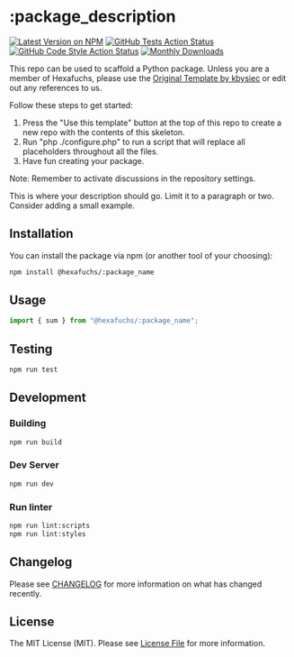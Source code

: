 # :package_description

[![Latest Version on NPM](https://img.shields.io/npm/v/%40hexafuchs%2F:package_name?style=flat-square)](https://www.npmjs.com/package/@hexafuchs/:package_name)
[![GitHub Tests Action Status](https://img.shields.io/github/actions/workflow/status/hexafuchs/:package_name/testing.yml?branch=main&label=tests&style=flat-square)](https://github.com/hexafuchs/:package_name/actions?query=workflow%3A"Run+Tests"+branch%3Amain)
[![GitHub Code Style Action Status](https://img.shields.io/github/actions/workflow/status/hexafuchs/:package_name/linting.yml?branch=main&label=code%20style&style=flat-square)](https://github.com/hexafuchs/:package_name/actions?query=workflow%3A"Run+Linter"+branch%3Amain)
[![Monthly Downloads](https://img.shields.io/npm/dm/%40hexafuchs%2F:package_name?style=flat-square)](hhttps://www.npmjs.com/package/@hexafuchs/:package_name)

<!--delete-->

This repo can be used to scaffold a Python package. Unless you are a member of Hexafuchs, please use the
[Original Template by kbysiec](https://github.com/kbysiec/vite-vanilla-ts-lib-starter) or edit out any references to us.

Follow these steps to get started:

1. Press the "Use this template" button at the top of this repo to create a new repo with the contents of this skeleton.
2. Run "php ./configure.php" to run a script that will replace all placeholders throughout all the files.
3. Have fun creating your package.

Note: Remember to activate discussions in the repository settings.

<!--/delete-->

This is where your description should go. Limit it to a paragraph or two. Consider adding a small example.

## Installation

You can install the package via npm (or another tool of your choosing):

```bash
npm install @hexafuchs/:package_name
```

## Usage

```typescript
import { sum } from "@hexafuchs/:package_name";
```

## Testing

```bash
npm run test
```

## Development

### Building

```bash
npm run build
```

### Dev Server

```bash
npm run dev
```

### Run linter

```bash
npm run lint:scripts
npm run lint:styles
```

## Changelog

Please see [CHANGELOG](https://github.com/Hexafuchs/:package_name/blob/main/CHANGELOG.md) for more information on what has changed recently.

## License

The MIT License (MIT). Please see [License File](https://github.com/Hexafuchs/:package_name/blob/main/LICENSE.md) for more information.
